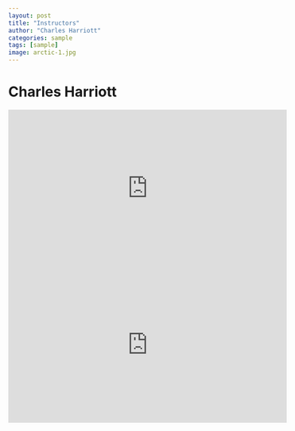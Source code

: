 ```yaml
---
layout: post
title: "Instructors"
author: "Charles Harriott"
categories: sample
tags: [sample]
image: arctic-1.jpg
---
```


# Charles Harriott

<iframe width="560" height="315" src="https://www.youtube.com/embed/Vbqz4SjSE7A" frameborder="0" allowfullscreen></iframe>

<iframe width="560" height="315" src="https://www.youtube.com/embed/4IEkpBAajZM" frameborder="0" allowfullscreen></iframe>
